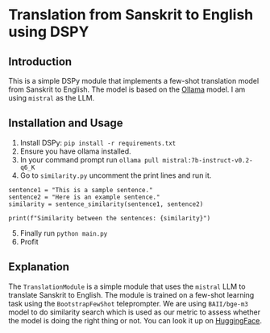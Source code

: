 # Translation from Sanskrit to English using DSPY

## Introduction
This is a simple DSPy module that implements a few-shot translation model from Sanskrit to English. The model is based on the [Ollama](https://github.com/shubham1710/ollama) model. I am using `mistral` as the LLM.


## Installation and Usage
1. Install DSPy: `pip install -r requirements.txt`
2. Ensure you have ollama installed. 
3. In your command prompt run `ollama pull mistral:7b-instruct-v0.2-q6_K`
4. Go to `similarity.py` uncomment the print lines and run it.
```
sentence1 = "This is a sample sentence."
sentence2 = "Here is an example sentence."
similarity = sentence_similarity(sentence1, sentence2)

print(f"Similarity between the sentences: {similarity}")
``` 
5. Finally run `python main.py`
6. Profit

## Explanation
The `TranslationModule` is a simple module that uses the `mistral` LLM to translate Sanskrit to English. The module is trained on a few-shot learning task using the `BootstrapFewShot` teleprompter. We are using `BAII/bge-m3`  model to do similarity search which is used as our metric to assess whether the model is doing the right thing or not. You can look it up on [HuggingFace](https://huggingface.co/BAAI/bge-m3). 
